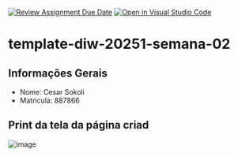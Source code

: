[![Review Assignment Due Date](https://classroom.github.com/assets/deadline-readme-button-22041afd0340ce965d47ae6ef1cefeee28c7c493a6346c4f15d667ab976d596c.svg)](https://classroom.github.com/a/T_SLJQ6l)
[![Open in Visual Studio Code](https://classroom.github.com/assets/open-in-vscode-2e0aaae1b6195c2367325f4f02e2d04e9abb55f0b24a779b69b11b9e10269abc.svg)](https://classroom.github.com/online_ide?assignment_repo_id=18460038&assignment_repo_type=AssignmentRepo)
# template-diw-20251-semana-02

## Informações Gerais
- Nome: Cesar Sokoli
- Matricula: 887866

## Print da tela da página criad
![image](https://github.com/user-attachments/assets/74e159bd-7eb6-46d0-a34d-9051e0b23bba)

